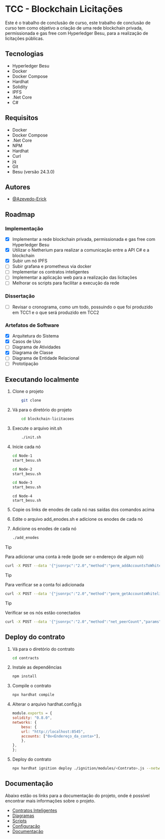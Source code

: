 # TCC - Blockchain Licitações

Este é o trabalho de conclusão de curso, este trabalho de conclusão de curso tem como objetivo a criação de uma rede blockchain privada, permissionada e gas free com Hyperledger Besu, para a realização de licitações públicas.

## Tecnologias


- Hyperledger Besu
- Docker
- Docker Compose
- Hardhat
- Solidity
- IPFS
- .Net Core
- C#

## Requisitos
- Docker
- Docker Compose
- .Net Core
- NPM
- Hardhat
- Curl
- jq
- Git
- Besu (versão 24.3.0)

## Autores

- [@Azevedo-Erick](https://github.com/azevedo-erick)

## Roadmap

### Implementação

- [x] Implementar a rede blockchain privada, permissionada e gas free com Hyperledger Besu
- [X] Utilizar o Netherium para realizar a comunicação entre a API C# e a blockchain
- [X] Subir um nó IPFS
- [ ] Subir grafana e prometheus via docker
- [ ] Implementar os contratos inteligentes
- [ ] Implementar a aplicação web para a realização das licitações
- [ ] Melhorar os scripts para facilitar a execução da rede

### Dissertação

- [ ] Revisar o cronograma, como um todo, possuindo o que foi produzido em TCC1 e o que será produzido em TCC2

### Artefatos de Software

- [X] Arquitetura do Sistema
- [X] Casos de Uso
- [ ] Diagrama de Atividades
- [X] Diagrama de Classe
- [ ] Diagrama de Entidade Relacional
- [ ] Prototipação

## Executando localmente

1. Clone o projeto

    ```bash
        git clone
    ```

2. Vá para o diretório do projeto
    ```bash
        cd blockchain-licitacoes
    ```

3. Execute o arquivo init.sh

    ```bash
        ./init.sh
    ```

4. Inicie cada nó
    
    ```bash
    cd Node-1
    start_besu.sh
    ```

    ```bash
    cd Node-2
    start_besu.sh
    ```

    ```bash
    cd Node-3
    start_besu.sh
    ```

    ```
    cd Node-4
    start_besu.sh
    ```

5. Copie os links de enodes de cada nó nas saídas dos comandos acima

6. Edite o arquivo add_enodes.sh e adicione os enodes de cada nó
   
7. Adicione os enodes de cada nó
    ```bash
    ./add_enodes
    ```


> [!TIP]
> Para adicionar uma conta à rede (pode ser o endereço de algum nó)
>    ```bash
>    curl -X POST --data '{"jsonrpc":"2.0","method":"perm_addAccountsToWhitelist","params":[["0x<Endereço_da_conta>"]],"id":1}' http://localhost:8545
>    ```

> [!TIP]
> Para verificar se a conta foi adicionada
>    ```bash
>    curl -X POST --data '{"jsonrpc":"2.0","method":"perm_getAccountsWhitelist","params":[],"id":1}' http://localhost:8545
>    ```

> [!TIP]
> Verificar se os nós estão conectados
>    ```bash
>    curl -X POST --data '{"jsonrpc":"2.0","method":"net_peerCount","params":[],"id":1}' http://localhost:8545
>    ```

## Deploy do contrato
1. Vá para o diretório do contrato
    ```bash
    cd contracts
    ```
2. Instale as dependências
    ```bash
    npm install
    ```    
3. Compile o contrato
    ```bash
    npx hardhat compile
    ```
4. Alterar o arquivo  hardhat.config.js
    ```javascript
    module.exports = {
    solidity: "0.8.0",
    networks: {
        besu: {
        url: "http://localhost:8545",
        accounts: ["0x<Endereço_da_conta>"],
        },
    },
    };
    ```

5. Deploy do contrato
    ```bash
    npx hardhat ignition deploy ./ignition/modules/<Contrato>.js --network besuPrivate
    ```


## Documentação
Abaixo estão os links para a documentação do projeto, onde é possível encontrar mais informações sobre o projeto.
- [Contratos Inteligentes](docs/contracts.md)
- [Diagramas](docs/diagrams.md)
- [Scripts](docs/scripts.md)
- [Configuração](docs/configuration.md)
- [Documentação](docs/diagrams.md)
